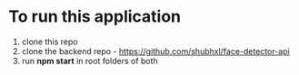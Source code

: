 # To run this application
1. clone this repo
2. clone the backend repo - https://github.com/shubhxl/face-detector-api
3. run **npm start** in root folders of both
